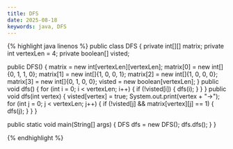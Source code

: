 ```yaml
---
title: DFS
date: 2025-08-18
keywords: java, DFS
---
```


{% highlight java linenos %}
public class DFS {
  private int[][] matrix;
  private int vertexLen = 4;
  private boolean[] visted;

  public DFS() {
    matrix = new int[vertexLen][vertexLen];
    matrix[0] = new int[]{0, 1, 1, 0};
    matrix[1] = new int[]{1, 0, 0, 1};
    matrix[2] = new int[]{1, 0, 0, 0};
    matrix[3] = new int[]{0, 1, 0, 0};
    visted = new boolean[vertexLen];
  }
  public void dfs() {
    for (int i = 0; i < vertexLen; i++) {
      if (!visted[i]) {
       dfs(i);
      }
    }
  }
  public void dfs(int vertex) {
    visted[vertex] = true;
    System.out.print(vertex + "->");
    for (int j = 0; j < vertexLen; j++) {
      if (!visted[j] && matrix[vertex][j] == 1) {
        dfs(j);
      }
    }
  }

  public static void main(String[] args) {
    DFS dfs = new DFS();
    dfs.dfs();
  }
}

{% endhighlight %}